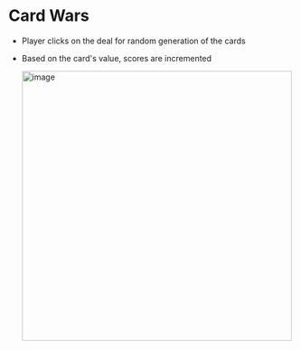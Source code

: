 # Card Wars
- Player clicks on the deal for random generation of the cards
- Based on the card's value, scores are incremented

  <img width="477" alt="image" src="https://github.com/oyeprashar/card-wars-ios-game/assets/67927586/56ec247d-80ff-4393-9614-ff25ac48af61">
